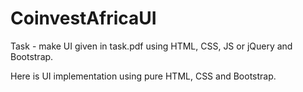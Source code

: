 # CoinvestAfricaUI

Task - make UI given in task.pdf using HTML, CSS, JS or jQuery and Bootstrap.

Here is UI implementation using pure HTML, CSS and Bootstrap.

